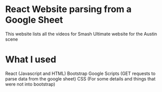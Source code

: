 # React Website parsing from a Google Sheet
This website lists all the videos for Smash Ultimate website for the Austin scene

# What I used
   React (Javascript and HTML)
   Bootstrap
   Google Scripts (GET requests to parse data from the google sheet)
   CSS (For some details and things that were not into bootstrap)
